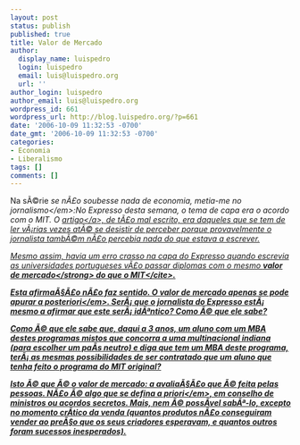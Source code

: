 ```yaml
---
layout: post
status: publish
published: true
title: Valor de Mercado
author:
  display_name: luispedro
  login: luispedro
  email: luis@luispedro.org
  url: ''
author_login: luispedro
author_email: luis@luispedro.org
wordpress_id: 661
wordpress_url: http://blog.luispedro.org/?p=661
date: '2006-10-09 11:32:53 -0700'
date_gmt: '2006-10-09 11:32:53 -0700'
categories:
- Economia
- Liberalismo
tags: []
comments: []
---
```

<p>Na s&Atilde;&copy;rie <em>se n&Atilde;&pound;o soubesse nada de economia, metia-me no jornalismo<&#47;em>:No Expresso desta semana, o tema de capa era o acordo com o MIT. O <a href="http:&#47;&#47;semanal.expresso.clix.pt&#47;1caderno&#47;pais.asp?edition=1771&articleid=ES233873">artigo<&#47;a>, de t&Atilde;&pound;o mal escrito, era daqueles que se tem de ler v&Atilde;&iexcl;rias vezes at&Atilde;&copy; se desistir de perceber porque provavelmente o jornalista tamb&Atilde;&copy;m n&Atilde;&pound;o percebia nada do que estava a escrever.</p>
<p>Mesmo assim, havia um erro crasso na capa do Expresso quando escrevia <cite>as universidades portugueses v&Atilde;&pound;o passar diplomas com o mesmo <strong>valor de mercado<&#47;strong> do que o MIT<&#47;cite>.</p>
<p>Esta afirma&Atilde;&sect;&Atilde;&pound;o n&Atilde;&pound;o faz sentido. O valor de mercado apenas se pode apurar <em>a posteriori<&#47;em>. Ser&Atilde;&iexcl; que o jornalista do Expresso est&Atilde;&iexcl; mesmo a afirmar que este ser&Atilde;&iexcl; id&Atilde;&ordf;ntico? Como &Atilde;&copy; que ele sabe?</p>
<p>Como &Atilde;&copy; que ele sabe que, daqui a 3 anos, um aluno com um MBA destes programas mistos que concorra a uma multinacional indiana (para escolher um pa&Atilde;&shy;s neutro) e diga que tem um MBA deste programa, ter&Atilde;&iexcl; as mesmas possibilidades de ser contratado que um aluno que tenha feito o programa do MIT original?</p>
<p>Isto &Atilde;&copy; que &Atilde;&copy; o valor de mercado: a avalia&Atilde;&sect;&Atilde;&pound;o que &Atilde;&copy; feita pelas pessoas. N&Atilde;&pound;o &Atilde;&copy; algo que se defina <em>a priori<&#47;em>, em conselho de ministros ou acordos secretos. Mais, nem &Atilde;&copy; poss&Atilde;&shy;vel sab&Atilde;&ordf;-lo, excepto no momento cr&Atilde;&shy;tico da venda (quantos produtos n&Atilde;&pound;o conseguiram vender ao pre&Atilde;&sect;o que os seus criadores esperavam, e quantos outros foram sucessos inesperados).</p>
